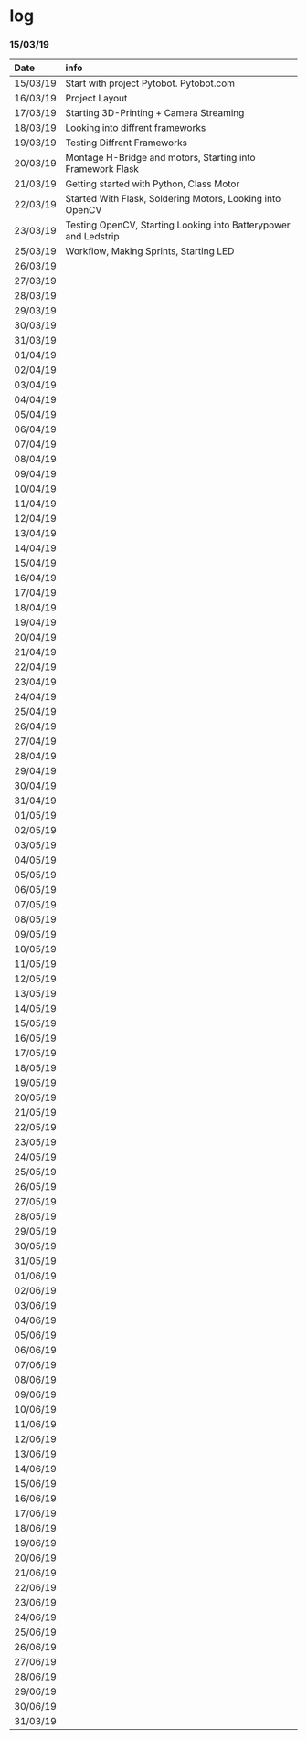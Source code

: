 # log

### 15/03/19

| Date | info |
| :--- | :--- |
| 15/03/19 | Start with project Pytobot. Pytobot.com  |
| 16/03/19 | Project Layout  |
| 17/03/19 | Starting 3D-Printing + Camera Streaming |
| 18/03/19 | Looking into diffrent frameworks |
| 19/03/19 | Testing Diffrent Frameworks |
| 20/03/19 | Montage H-Bridge and motors, Starting into Framework Flask |
| 21/03/19 | Getting started with Python, Class Motor |
| 22/03/19 | Started With Flask, Soldering Motors, Looking into OpenCV |
| 23/03/19 | Testing OpenCV, Starting Looking into Batterypower and Ledstrip |
| 25/03/19 | Workflow, Making Sprints, Starting LED |
| 26/03/19 |  |
| 27/03/19 |  |
| 28/03/19 |  |
| 29/03/19 |  |
| 30/03/19 |  |
| 31/03/19 |  |
| 01/04/19 |  |
| 02/04/19 |  |
| 03/04/19 |  |
| 04/04/19 |  |
| 05/04/19 |  |
| 06/04/19 |  |
| 07/04/19 |  |
| 08/04/19 |  |
| 09/04/19 |  |
| 10/04/19 |  |
| 11/04/19 |  |
| 12/04/19 |  |
| 13/04/19 |  |
| 14/04/19 |  |
| 15/04/19 |  |
| 16/04/19 |  |
| 17/04/19 |  |
| 18/04/19 |  |
| 19/04/19 |  |
| 20/04/19 |  |
| 21/04/19 |  |
| 22/04/19 |  |
| 23/04/19 |  |
| 24/04/19 |  |
| 25/04/19 |  |
| 26/04/19 |  |
| 27/04/19 |  |
| 28/04/19 |  |
| 29/04/19 |  |
| 30/04/19 |  |
| 31/04/19 |  |
| 01/05/19 |  |
| 02/05/19 |  |
| 03/05/19 |  |
| 04/05/19 |  |
| 05/05/19 |  |
| 06/05/19 |  |
| 07/05/19 |  |
| 08/05/19 |  |
| 09/05/19 |  |
| 10/05/19 |  |
| 11/05/19 |  |
| 12/05/19 |  |
| 13/05/19 |  |
| 14/05/19 |  |
| 15/05/19 |  |
| 16/05/19 |  |
| 17/05/19 |  |
| 18/05/19 |  |
| 19/05/19 |  |
| 20/05/19 |  |
| 21/05/19 |  |
| 22/05/19 |  |
| 23/05/19 |  |
| 24/05/19 |  |
| 25/05/19 |  |
| 26/05/19 |  |
| 27/05/19 |  |
| 28/05/19 |  |
| 29/05/19 |  |
| 30/05/19 |  |
| 31/05/19 |  |
| 01/06/19 |  |
| 02/06/19 |  |
| 03/06/19 |  |
| 04/06/19 |  |
| 05/06/19 |  |
| 06/06/19 |  |
| 07/06/19 |  |
| 08/06/19 |  |
| 09/06/19 |  |
| 10/06/19 |  |
| 11/06/19 |  |
| 12/06/19 |  |
| 13/06/19 |  |
| 14/06/19 |  |
| 15/06/19 |  |
| 16/06/19 |  |
| 17/06/19 |  |
| 18/06/19 |  |
| 19/06/19 |  |
| 20/06/19 |  |
| 21/06/19 |  |
| 22/06/19 |  |
| 23/06/19 |  |
| 24/06/19 |  |
| 25/06/19 |  |
| 26/06/19 |  |
| 27/06/19 |  |
| 28/06/19 |  |
| 29/06/19 |  |
| 30/06/19 |  |
| 31/03/19 |  |

















